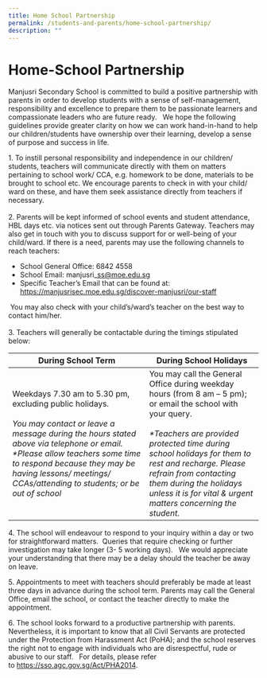 ```yaml
---
title: Home School Partnership
permalink: /students-and-parents/home-school-partnership/
description: ""
---
```

# Home-School Partnership

Manjusri Secondary School is committed to build a positive partnership with parents in order to develop students with a sense of self-management, responsibility and excellence to prepare them to be passionate learners and compassionate leaders who are future ready.   We hope the following guidelines provide greater clarity on how we can work hand-in-hand to help our children/students have ownership over their learning, develop a sense of purpose and success in life.     
  
1\. To instill personal responsibility and independence in our children/ students, teachers will communicate directly with them on matters pertaining to school work/ CCA, e.g. homework to be done, materials to be brought to school etc. We encourage parents to check in with your child/ ward on these, and have them seek assistance directly from teachers if necessary.    
   
2\. Parents will be kept informed of school events and student attendance, HBL days etc. via notices sent out through Parents Gateway. Teachers may also get in touch with you to discuss support for or well-being of your child/ward. If there is a need, parents may use the following channels to reach teachers:    
- School General Office: 6842 4558  
- School Email: manjusri\_ss@moe.edu.sg  
- Specific Teacher’s Email that can be found at:  
<a href="/discover-manjusri/our-staff/executive-committee/" target="_blank">https://manjusrisec.moe.edu.sg/discover-manjusri/our-staff</a>
  
 You may also check with your child’s/ward’s teacher on the best way to contact him/her.    
   
3\. Teachers will generally be contactable during the timings stipulated below:

| During School Term                                                                                                                                                                                                                                                                             | During School Holidays                                                                                                                                                                                                                                                                                                                |
|------------------------------------------------------------------------------------------------------------------------------------------------------------------------------------------------------------------------------------------------------------------------------------------------|---------------------------------------------------------------------------------------------------------------------------------------------------------------------------------------------------------------------------------------------------------------------------------------------------------------------------------------|
| Weekdays 7.30 am to 5.30 pm, excluding public holidays.<br><br><i>You may contact or leave a message during the hours stated above via telephone or email.  *Please allow teachers some time to respond because they may be having lessons/ meetings/ CCAs/attending to students; or be out of school</i> | You may call the General Office during weekday hours (from 8 am – 5 pm); or email the school with your query.<br><br><i>*Teachers are provided protected time during school holidays for them to rest and recharge. Please refrain from contacting them during the holidays unless it is for vital & urgent matters concerning the student.</i> |

4\. The school will endeavour to respond to your inquiry within a day or two for straightforward matters.  Queries that require checking or further investigation may take longer (3- 5 working days).   We would appreciate your understanding that there may be a delay should the teacher be away on leave.    
  
5\. Appointments to meet with teachers should preferably be made at least three days in advance during the school term. Parents may call the General Office, email the school, or contact the teacher directly to make the appointment.    
  
6\. The school looks forward to a productive partnership with parents.  Nevertheless, it is important to know that all Civil Servants are protected under the Protection from Harassment Act (PoHA); and the school reserves the right not to engage with individuals who are disrespectful, rude or abusive to our staff.   For details, please refer to <a href="https://sso.agc.gov.sg/Act/PHA2014" target="_blank">https://sso.agc.gov.sg/Act/PHA2014</a>.